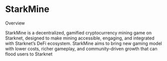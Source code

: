 # StarkMine

Overview

StarkMine is a decentralized, gamified cryptocurrency mining game on Starknet, designed to make mining accessible, engaging, and integrated with Starknet’s DeFi ecosystem. StarkMine aims to bring new gaming model with lower costs, richer gameplay, and community-driven growth that can flood users to Starknet
